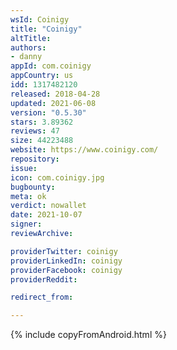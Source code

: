 ```yaml
---
wsId: Coinigy
title: "Coinigy"
altTitle: 
authors:
- danny
appId: com.coinigy
appCountry: us
idd: 1317482120
released: 2018-04-28
updated: 2021-06-08
version: "0.5.30"
stars: 3.89362
reviews: 47
size: 44223488
website: https://www.coinigy.com/
repository: 
issue: 
icon: com.coinigy.jpg
bugbounty: 
meta: ok
verdict: nowallet
date: 2021-10-07
signer: 
reviewArchive:

providerTwitter: coinigy
providerLinkedIn: coinigy
providerFacebook: coinigy
providerReddit: 

redirect_from:

---
```


{% include copyFromAndroid.html %}
